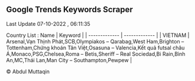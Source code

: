 

## Google Trends Keywords Scraper 
 
Last Update 07-10-2022 , 06:11:35

Country List :
 Name  | Keyword |
| ------------- | ------------- |
| VIETNAM | Arsenal,Vạn Thịnh Phát,SCB,Olympiakos – Qarabag,West Ham,Brighton – Tottenham,Chứng khoán Tân Việt,Osasuna – Valencia,Kết quả futsal châu Á,Monaco,PSG,Chelsea,Roma – Betis,Sheriff – Real Sociedad,Bi Rain,Bình An,MC,Thái Lan,Man City – Southampton,Pewpew |



© Abdul Muttaqin 
